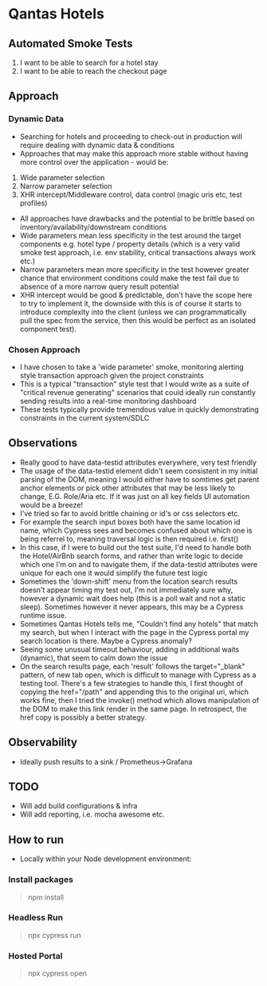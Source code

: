 # Qantas Hotels

## Automated Smoke Tests
1. I want to be able to search for a hotel stay
2. I want to be able to reach the checkout page

## Approach
### Dynamic Data
- Searching for hotels and proceeding to check-out in production will require dealing with dynamic data & conditions
- Approaches that may make this approach more stable without having more control over the application - would be:

1. Wide parameter selection
2. Narrow parameter selection
3. XHR intercept/Middleware control, data control (magic uris etc, test profiles)

- All approaches have drawbacks and the potential to be brittle based on inventory/availability/downstream conditions
- Wide parameters mean less specificity in the test around the target components e.g. hotel type / property details (which is a very valid smoke test approach, i.e. env stability, critical transactions always work etc.)
- Narrow parameters mean more specificity in the test however greater chance that environment conditions could make the test fail due to absence of a more narrow query result potential
- XHR intercept would be good & predictable, don't have the scope here to try to implement it, the downside with this is of course it starts to introduce complexity into the client (unless we can programmatically pull the spec from the service, then this would be perfect as an isolated component test).

### Chosen Approach
- I have chosen to take a 'wide parameter' smoke, monitoring alerting style transaction approach given the project constraints
- This is a typical "transaction" style test that I would write as a suite of "critical revenue generating" scenarios that could ideally run constantly sending results into a real-time monitoring dashboard
- These tests typically provide tremendous value in quickly demonstrating constraints in the current system/SDLC

## Observations
- Really good to have data-testid attributes everywhere, very test friendly
- The usage of the data-testid element didn't seem consistent in my initial parsing of the DOM, meaning I would either have to somtimes get parent anchor elements or pick other attributes that may be less likely to change, E.G. Role/Aria etc. If it was just on all key fields UI automation would be a breeze!
- I've tried so far to avoid brittle chaining or id's or css selectors etc.
- For example the search input boxes both have the same location id name, which Cypress sees and becomes confused about which one is being referrel to, meaning traversal logic is then required i.e. first()
- In this case, if I were to build out the test suite, I'd need to handle both the Hotel/AirBnb search forms, and rather than write logic to decide which one I'm on and to navigate them, if the data-testid attributes were unique for each one it would simplify the future test logic
- Sometimes the 'down-shift' menu from the location search results doesn't appear timing my test out, I'm not immediately sure why, however a dynamic wait does help (this is a poll wait and not a static sleep). Sometimes however it never appears, this may be a Cypress runtime issue.
- Sometimes Qantas Hotels tells me, "Couldn't find any hotels" that match my search, but when I interact with the page in the Cypress portal my search location is there. Maybe a Cypress anomaly?
- Seeing some unusual timeout behaviour, adding in additional waits (dynamic), that seem to calm down the issue
- On the search results page, each 'result' follows the target="_blank" pattern, of new tab open, which is difficult to manage with Cypress as a testing tool. There's a few strategies to handle this, I first thought of copying the href="/path" and appending this to the original uri, which works fine, then I tried the invoke() method which allows manipulation of the DOM to make this link render in the same page. In retrospect, the href copy is possibly a better strategy.

## Observability
- Ideally push results to a sink / Prometheus->Grafana

## TODO
- Will add build configurations & infra
- Will add reporting, i.e. mocha awesome etc.

## How to run
- Locally within your Node development environment:
### Install packages
> npm install
### Headless Run
> npx cypress run
### Hosted Portal
> npx cypress open

